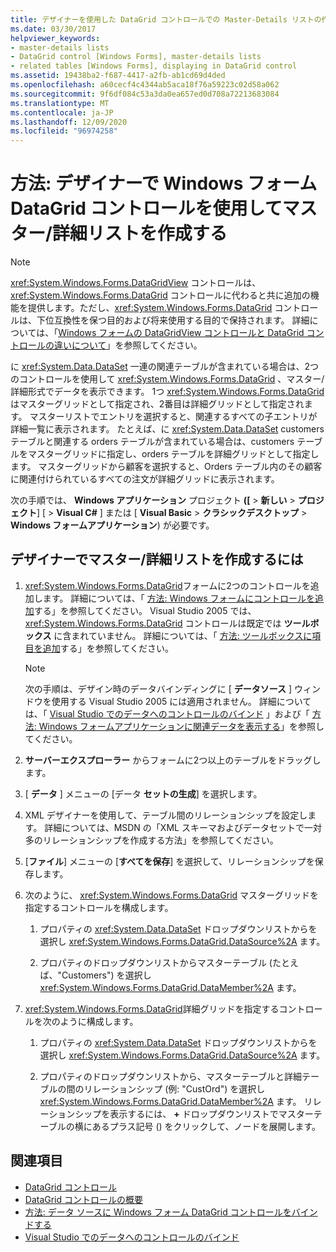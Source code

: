 ```yaml
---
title: デザイナーを使用した DataGrid コントロールでの Master-Details リストの作成
ms.date: 03/30/2017
helpviewer_keywords:
- master-details lists
- DataGrid control [Windows Forms], master-details lists
- related tables [Windows Forms], displaying in DataGrid control
ms.assetid: 19438ba2-f687-4417-a2fb-ab1cd69d4ded
ms.openlocfilehash: a60cecf4c4344ab5aca18f76a59223c02d58a062
ms.sourcegitcommit: 9f6df084c53a3da0ea657ed0d708a72213683084
ms.translationtype: MT
ms.contentlocale: ja-JP
ms.lasthandoff: 12/09/2020
ms.locfileid: "96974258"
---
```

# <a name="how-to-create-master-details-lists-with-the-windows-forms-datagrid-control-using-the-designer"></a>方法: デザイナーで Windows フォーム DataGrid コントロールを使用してマスター/詳細リストを作成する

> [!NOTE]
> <xref:System.Windows.Forms.DataGridView> コントロールは、<xref:System.Windows.Forms.DataGrid> コントロールに代わると共に追加の機能を提供します。ただし、<xref:System.Windows.Forms.DataGrid> コントロールは、下位互換性を保つ目的および将来使用する目的で保持されます。 詳細については、「[Windows フォームの DataGridView コントロールと DataGrid コントロールの違いについて](differences-between-the-windows-forms-datagridview-and-datagrid-controls.md)」を参照してください。

 に <xref:System.Data.DataSet> 一連の関連テーブルが含まれている場合は、2つのコントロールを使用して <xref:System.Windows.Forms.DataGrid> 、マスター/詳細形式でデータを表示できます。 1つ <xref:System.Windows.Forms.DataGrid> はマスターグリッドとして指定され、2番目は詳細グリッドとして指定されます。 マスターリストでエントリを選択すると、関連するすべての子エントリが詳細一覧に表示されます。 たとえば、に <xref:System.Data.DataSet> customers テーブルと関連する orders テーブルが含まれている場合は、customers テーブルをマスターグリッドに指定し、orders テーブルを詳細グリッドとして指定します。 マスターグリッドから顧客を選択すると、Orders テーブル内のその顧客に関連付けられているすべての注文が詳細グリッドに表示されます。

 次の手順では、 **Windows アプリケーション** プロジェクト **([**  >  **新しい**  >  **プロジェクト**] [  >  **Visual C#** ] または [ **Visual Basic**  >  **クラシックデスクトップ**  >  **Windows フォームアプリケーション**) が必要です。

## <a name="to-create-a-master-details-list-in-the-designer"></a>デザイナーでマスター/詳細リストを作成するには

1. <xref:System.Windows.Forms.DataGrid>フォームに2つのコントロールを追加します。 詳細については、「 [方法: Windows フォームにコントロールを追加](how-to-add-controls-to-windows-forms.md)する」を参照してください。 Visual Studio 2005 では、 <xref:System.Windows.Forms.DataGrid> コントロールは既定では **ツールボックス** に含まれていません。 詳細については、「 [方法: ツールボックスに項目を追加](/previous-versions/visualstudio/visual-studio-2010/ms165355(v=vs.100))する」を参照してください。

    > [!NOTE]
    > 次の手順は、デザイン時のデータバインディングに [ **データソース** ] ウィンドウを使用する Visual Studio 2005 には適用されません。 詳細については、「 [Visual Studio でのデータへのコントロールのバインド](/visualstudio/data-tools/bind-controls-to-data-in-visual-studio) 」および「 [方法: Windows フォームアプリケーションに関連データを表示する](/previous-versions/visualstudio/visual-studio-2013/57tx3hhe(v=vs.120))」を参照してください。

2. **サーバーエクスプローラー** からフォームに2つ以上のテーブルをドラッグします。

3. [ **データ** ] メニューの [データ **セットの生成**] を選択します。

4. XML デザイナーを使用して、テーブル間のリレーションシップを設定します。 詳細については、MSDN の「XML スキーマおよびデータセットで一対多のリレーションシップを作成する方法」を参照してください。

5. [**ファイル**] メニューの [**すべてを保存**] を選択して、リレーションシップを保存します。

6. 次のように、 <xref:System.Windows.Forms.DataGrid> マスターグリッドを指定するコントロールを構成します。

    1. プロパティの <xref:System.Data.DataSet> ドロップダウンリストからを選択し <xref:System.Windows.Forms.DataGrid.DataSource%2A> ます。

    2. プロパティのドロップダウンリストからマスターテーブル (たとえば、"Customers") を選択し <xref:System.Windows.Forms.DataGrid.DataMember%2A> ます。

7. <xref:System.Windows.Forms.DataGrid>詳細グリッドを指定するコントロールを次のように構成します。

    1. プロパティの <xref:System.Data.DataSet> ドロップダウンリストからを選択し <xref:System.Windows.Forms.DataGrid.DataSource%2A> ます。

    2. プロパティのドロップダウンリストから、マスターテーブルと詳細テーブルの間のリレーションシップ (例: "CustOrd") を選択し <xref:System.Windows.Forms.DataGrid.DataMember%2A> ます。 リレーションシップを表示するには、 **+** ドロップダウンリストでマスターテーブルの横にあるプラス記号 () をクリックして、ノードを展開します。

## <a name="see-also"></a>関連項目

- [DataGrid コントロール](datagrid-control-windows-forms.md)
- [DataGrid コントロールの概要](datagrid-control-overview-windows-forms.md)
- [方法: データ ソースに Windows フォーム DataGrid コントロールをバインドする](how-to-bind-the-windows-forms-datagrid-control-to-a-data-source.md)
- [Visual Studio でのデータへのコントロールのバインド](/visualstudio/data-tools/bind-controls-to-data-in-visual-studio)
